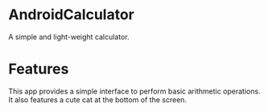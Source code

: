 # AndroidCalculator
A simple and light-weight calculator.

# Features
This app provides a simple interface to perform basic arithmetic operations. It also features a cute cat at the bottom of the screen.
